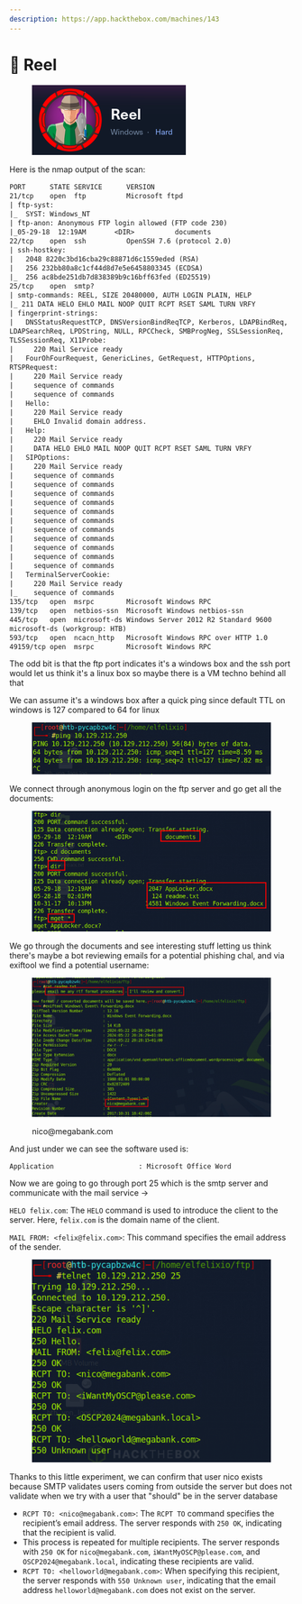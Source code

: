 ```yaml
---
description: https://app.hackthebox.com/machines/143
---
```


# 🎣 Reel

<figure><img src="../../.gitbook/assets/image (1035).png" alt=""><figcaption></figcaption></figure>

Here is the nmap output of the scan:

```
PORT      STATE SERVICE      VERSION
21/tcp    open  ftp          Microsoft ftpd
| ftp-syst: 
|_  SYST: Windows_NT
| ftp-anon: Anonymous FTP login allowed (FTP code 230)
|_05-29-18  12:19AM       <DIR>          documents
22/tcp    open  ssh          OpenSSH 7.6 (protocol 2.0)
| ssh-hostkey: 
|   2048 8220c3bd16cba29c88871d6c1559eded (RSA)
|   256 232bb80a8c1cf44d8d7e5e6458803345 (ECDSA)
|_  256 ac8bde251db7d838389b9c16bff63fed (ED25519)
25/tcp    open  smtp?
| smtp-commands: REEL, SIZE 20480000, AUTH LOGIN PLAIN, HELP
|_ 211 DATA HELO EHLO MAIL NOOP QUIT RCPT RSET SAML TURN VRFY
| fingerprint-strings: 
|   DNSStatusRequestTCP, DNSVersionBindReqTCP, Kerberos, LDAPBindReq, LDAPSearchReq, LPDString, NULL, RPCCheck, SMBProgNeg, SSLSessionReq, TLSSessionReq, X11Probe: 
|     220 Mail Service ready
|   FourOhFourRequest, GenericLines, GetRequest, HTTPOptions, RTSPRequest: 
|     220 Mail Service ready
|     sequence of commands
|     sequence of commands
|   Hello: 
|     220 Mail Service ready
|     EHLO Invalid domain address.
|   Help: 
|     220 Mail Service ready
|     DATA HELO EHLO MAIL NOOP QUIT RCPT RSET SAML TURN VRFY
|   SIPOptions: 
|     220 Mail Service ready
|     sequence of commands
|     sequence of commands
|     sequence of commands
|     sequence of commands
|     sequence of commands
|     sequence of commands
|     sequence of commands
|     sequence of commands
|     sequence of commands
|     sequence of commands
|     sequence of commands
|   TerminalServerCookie: 
|     220 Mail Service ready
|_    sequence of commands
135/tcp   open  msrpc        Microsoft Windows RPC
139/tcp   open  netbios-ssn  Microsoft Windows netbios-ssn
445/tcp   open  microsoft-ds Windows Server 2012 R2 Standard 9600 microsoft-ds (workgroup: HTB)
593/tcp   open  ncacn_http   Microsoft Windows RPC over HTTP 1.0
49159/tcp open  msrpc        Microsoft Windows RPC
```

The odd bit is that the ftp port indicates it's a windows box and the ssh port would let us think it's a linux box so maybe there is a VM techno behind all that

We can assume it's a windows box after a quick ping since default TTL on windows is 127 compared to 64 for linux

<figure><img src="../../.gitbook/assets/image (1036).png" alt=""><figcaption></figcaption></figure>

We connect through anonymous login on the ftp server and go get all the documents:

<figure><img src="../../.gitbook/assets/image (1037).png" alt=""><figcaption></figcaption></figure>

We go through the documents and see interesting stuff letting us think there's maybe a bot reviewing emails for a potential phishing chal, and via exiftool we find a potential username:

<figure><img src="../../.gitbook/assets/image (1038).png" alt=""><figcaption><p>nico@megabank.com</p></figcaption></figure>

And just under we can see the software used is:

```
Application                     : Microsoft Office Word
```

Now we are going to go through port 25 which is the smtp server and communicate with the mail service ->

`HELO felix.com`: The `HELO` command is used to introduce the client to the server. Here, `felix.com` is the domain name of the client.

`MAIL FROM: <felix@felix.com>`: This command specifies the email address of the sender.

<figure><img src="../../.gitbook/assets/image (1039).png" alt=""><figcaption></figcaption></figure>

Thanks to this little experiment, we can confirm that user nico exists because SMTP validates users coming from outside the server but does not validate when we try with a user that "should" be in the server database

* `RCPT TO: <nico@megabank.com>`: The `RCPT TO` command specifies the recipient’s email address. The server responds with `250 OK`, indicating that the recipient is valid.
* This process is repeated for multiple recipients. The server responds with `250 OK` for `nico@megabank.com`, `iWantMyOSCP@please.com`, and `OSCP2024@megabank.local`, indicating these recipients are valid.
* `RCPT TO: <helloworld@megabank.com>`: When specifying this recipient, the server responds with `550 Unknown user`, indicating that the email address `helloworld@megabank.com` does not exist on the server.
